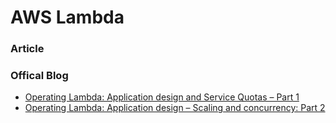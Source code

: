 # AWS Lambda

### Article


### Offical Blog

- [Operating Lambda: Application design and Service Quotas – Part 1](https://aws.amazon.com/tw/blogs/compute/operating-lambda-application-design-and-service-quotas-part-1/)
- [Operating Lambda: Application design – Scaling and concurrency: Part 2](https://aws.amazon.com/tw/blogs/compute/operating-lambda-application-design-scaling-and-concurrency-part-2/)